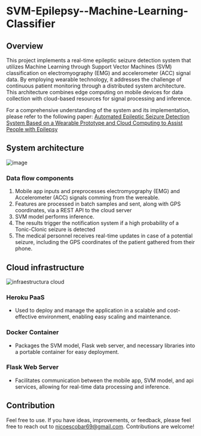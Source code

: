 # SVM-Epilepsy--Machine-Learning-Classifier

## Overview
This project implements a real-time epileptic seizure detection system that utilizes Machine Learning through Support Vector Machines (SVM) classification on electromyography (EMG) and accelerometer (ACC) signal data. By employing wearable technology, it addresses the challenge of continuous patient monitoring through a distributed system architecture. This architecture combines edge computing on mobile devices for data collection with cloud-based resources for signal processing and inference.

For a comprehensive understanding of the system and its implementation, please refer to the following paper:
[Automated Epileptic Seizure Detection System Based on a Wearable Prototype and Cloud Computing to Assist People with Epilepsy](https://link.springer.com/chapter/10.1007/978-3-030-00353-1_18)

## System architecture
![image](https://github.com/user-attachments/assets/897ab42e-4279-4208-bfe4-ec5d15af3c7d)

### Data flow components
1. Mobile app inputs and preprocesses electromyography (EMG) and Accelerometer (ACC) signals comming from the wereable.
2. Features are processed in batch samples and sent, along with GPS coordinates, via a REST API to the cloud server
3. SVM model performs inference.
4. The results trigger the notification system if a high probability of a Tonic-Clonic seizure is detected
5. The medical personnel receives real-time updates in case of a potential seizure, including the GPS coordinates of the patient gathered from their phone.

## Cloud infrastructure
![infraestructura cloud](https://user-images.githubusercontent.com/14321326/34656565-e5900e64-f3e9-11e7-9d5f-8004c59511d0.png)

### Heroku PaaS
- Used to deploy and manage the application in a scalable and cost-effective environment, enabling easy scaling and maintenance.

### Docker Container
- Packages the SVM model, Flask web server, and necessary libraries into a portable container for easy deployment.

### Flask Web Server
- Facilitates communication between the mobile app, SVM model, and api services, allowing for real-time data processing and inference.


## Contribution
Feel free to use. If you have ideas, improvements, or feedback, please feel free to reach out to nicoescobar69@gmail.com. Contributions are welcome!
